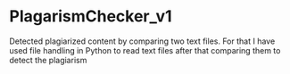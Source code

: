 # PlagarismChecker_v1
 Detected plagiarized content by comparing two text files. For that I have used file handling in Python to read text files after that comparing them to detect the plagiarism 
